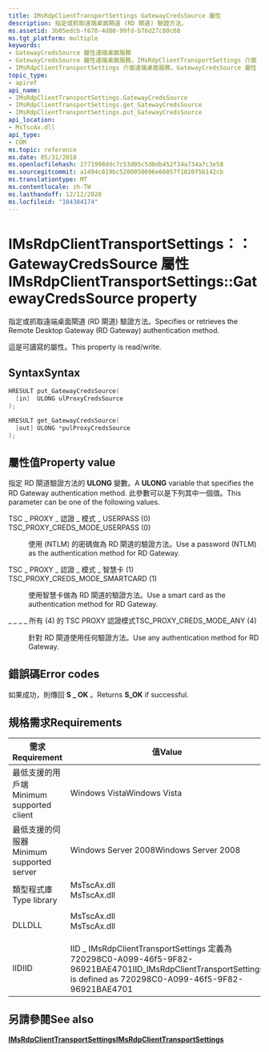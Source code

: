 ```yaml
---
title: IMsRdpClientTransportSettings GatewayCredsSource 屬性
description: 指定或抓取遠端桌面閘道 (RD 閘道) 驗證方法。
ms.assetid: 3b05edcb-f678-4d80-99fd-b76d27c80c68
ms.tgt_platform: multiple
keywords:
- GatewayCredsSource 屬性遠端桌面服務
- GatewayCredsSource 屬性遠端桌面服務，IMsRdpClientTransportSettings 介面
- IMsRdpClientTransportSettings 介面遠端桌面服務，GatewayCredsSource 屬性
topic_type:
- apiref
api_name:
- IMsRdpClientTransportSettings.GatewayCredsSource
- IMsRdpClientTransportSettings.get_GatewayCredsSource
- IMsRdpClientTransportSettings.put_GatewayCredsSource
api_location:
- MsTscAx.dll
api_type:
- COM
ms.topic: reference
ms.date: 05/31/2018
ms.openlocfilehash: 2771998ddc7c53d05c5d0db452f34a734a7c3e58
ms.sourcegitcommit: a1494c819bc5200050696e66057f1020f5b142cb
ms.translationtype: MT
ms.contentlocale: zh-TW
ms.lasthandoff: 12/12/2020
ms.locfileid: "104384174"
---
```

# <a name="imsrdpclienttransportsettingsgatewaycredssource-property"></a><span data-ttu-id="88cd9-106">IMsRdpClientTransportSettings：： GatewayCredsSource 屬性</span><span class="sxs-lookup"><span data-stu-id="88cd9-106">IMsRdpClientTransportSettings::GatewayCredsSource property</span></span>

<span data-ttu-id="88cd9-107">指定或抓取遠端桌面閘道 (RD 閘道) 驗證方法。</span><span class="sxs-lookup"><span data-stu-id="88cd9-107">Specifies or retrieves the Remote Desktop Gateway (RD Gateway) authentication method.</span></span>

<span data-ttu-id="88cd9-108">這是可讀寫的屬性。</span><span class="sxs-lookup"><span data-stu-id="88cd9-108">This property is read/write.</span></span>

## <a name="syntax"></a><span data-ttu-id="88cd9-109">Syntax</span><span class="sxs-lookup"><span data-stu-id="88cd9-109">Syntax</span></span>


```C++
HRESULT put_GatewayCredsSource(
  [in]  ULONG ulProxyCredsSource
);

HRESULT get_GatewayCredsSource(
  [out] ULONG *pulProxyCredsSource
);
```



## <a name="property-value"></a><span data-ttu-id="88cd9-110">屬性值</span><span class="sxs-lookup"><span data-stu-id="88cd9-110">Property value</span></span>

<span data-ttu-id="88cd9-111">指定 RD 閘道驗證方法的 **ULONG** 變數。</span><span class="sxs-lookup"><span data-stu-id="88cd9-111">A **ULONG** variable that specifies the RD Gateway authentication method.</span></span> <span data-ttu-id="88cd9-112">此參數可以是下列其中一個值。</span><span class="sxs-lookup"><span data-stu-id="88cd9-112">This parameter can be one of the following values.</span></span>

<dt>

<span data-ttu-id="88cd9-113">TSC \_ PROXY \_ 認證 \_ 模式 \_ USERPASS (0) </span><span class="sxs-lookup"><span data-stu-id="88cd9-113">TSC\_PROXY\_CREDS\_MODE\_USERPASS (0)</span></span>
</dt> <dd>

<span data-ttu-id="88cd9-114">使用 (NTLM) 的密碼做為 RD 閘道的驗證方法。</span><span class="sxs-lookup"><span data-stu-id="88cd9-114">Use a password (NTLM) as the authentication method for RD Gateway.</span></span>

</dd> <dt>

<span data-ttu-id="88cd9-115">TSC \_ PROXY \_ 認證 \_ 模式 \_ 智慧卡 (1) </span><span class="sxs-lookup"><span data-stu-id="88cd9-115">TSC\_PROXY\_CREDS\_MODE\_SMARTCARD (1)</span></span>
</dt> <dd>

<span data-ttu-id="88cd9-116">使用智慧卡做為 RD 閘道的驗證方法。</span><span class="sxs-lookup"><span data-stu-id="88cd9-116">Use a smart card as the authentication method for RD Gateway.</span></span>

</dd> <dt>

<span data-ttu-id="88cd9-117">\_ \_ \_ \_ 所有 (4) 的 TSC PROXY 認證模式</span><span class="sxs-lookup"><span data-stu-id="88cd9-117">TSC\_PROXY\_CREDS\_MODE\_ANY (4)</span></span>
</dt> <dd>

<span data-ttu-id="88cd9-118">針對 RD 閘道使用任何驗證方法。</span><span class="sxs-lookup"><span data-stu-id="88cd9-118">Use any authentication method for RD Gateway.</span></span>

</dd> </dl>

## <a name="error-codes"></a><span data-ttu-id="88cd9-119">錯誤碼</span><span class="sxs-lookup"><span data-stu-id="88cd9-119">Error codes</span></span>

<span data-ttu-id="88cd9-120">如果成功，則傳回 **S \_ OK** 。</span><span class="sxs-lookup"><span data-stu-id="88cd9-120">Returns **S\_OK** if successful.</span></span>

## <a name="requirements"></a><span data-ttu-id="88cd9-121">規格需求</span><span class="sxs-lookup"><span data-stu-id="88cd9-121">Requirements</span></span>



| <span data-ttu-id="88cd9-122">需求</span><span class="sxs-lookup"><span data-stu-id="88cd9-122">Requirement</span></span> | <span data-ttu-id="88cd9-123">值</span><span class="sxs-lookup"><span data-stu-id="88cd9-123">Value</span></span> |
|-------------------------------------|--------------------------------------------------------------------------------------------------|
| <span data-ttu-id="88cd9-124">最低支援的用戶端</span><span class="sxs-lookup"><span data-stu-id="88cd9-124">Minimum supported client</span></span><br/> | <span data-ttu-id="88cd9-125">Windows Vista</span><span class="sxs-lookup"><span data-stu-id="88cd9-125">Windows Vista</span></span><br/>                                                                         |
| <span data-ttu-id="88cd9-126">最低支援的伺服器</span><span class="sxs-lookup"><span data-stu-id="88cd9-126">Minimum supported server</span></span><br/> | <span data-ttu-id="88cd9-127">Windows Server 2008</span><span class="sxs-lookup"><span data-stu-id="88cd9-127">Windows Server 2008</span></span><br/>                                                                   |
| <span data-ttu-id="88cd9-128">類型程式庫</span><span class="sxs-lookup"><span data-stu-id="88cd9-128">Type library</span></span><br/>             | <dl> <span data-ttu-id="88cd9-129"><dt>MsTscAx.dll</dt></span><span class="sxs-lookup"><span data-stu-id="88cd9-129"><dt>MsTscAx.dll</dt></span></span> </dl>           |
| <span data-ttu-id="88cd9-130">DLL</span><span class="sxs-lookup"><span data-stu-id="88cd9-130">DLL</span></span><br/>                      | <dl> <span data-ttu-id="88cd9-131"><dt>MsTscAx.dll</dt></span><span class="sxs-lookup"><span data-stu-id="88cd9-131"><dt>MsTscAx.dll</dt></span></span> </dl>           |
| <span data-ttu-id="88cd9-132">IID</span><span class="sxs-lookup"><span data-stu-id="88cd9-132">IID</span></span><br/>                      | <span data-ttu-id="88cd9-133">IID \_ IMsRdpClientTransportSettings 定義為720298C0-A099-46f5-9F82-96921BAE4701</span><span class="sxs-lookup"><span data-stu-id="88cd9-133">IID\_IMsRdpClientTransportSettings is defined as 720298C0-A099-46f5-9F82-96921BAE4701</span></span><br/> |



## <a name="see-also"></a><span data-ttu-id="88cd9-134">另請參閱</span><span class="sxs-lookup"><span data-stu-id="88cd9-134">See also</span></span>

<dl> <dt>

[<span data-ttu-id="88cd9-135">**IMsRdpClientTransportSettings**</span><span class="sxs-lookup"><span data-stu-id="88cd9-135">**IMsRdpClientTransportSettings**</span></span>](imsrdpclienttransportsettings.md)
</dt> </dl>

 

 





